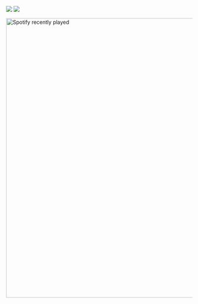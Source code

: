 ![](https://github-readme-stats.vercel.app/api?username=jaugustyn02&theme=dark&hide_border=true&include_all_commits=false&count_private=false)
![](https://github-readme-stats.vercel.app/api/top-langs/?username=jaugustyn02&theme=dark&hide_border=true&include_all_commits=false&count_private=false&layout=compact)

<!-- ![](https://github-readme-streak-stats.herokuapp.com/?user=jaugustyn02&theme=dark&hide_border=true) -->
<a href="[https://open.spotify.com/user/jaugustyn02](https://open.spotify.com/track/3sGhyYPznArDoHhJGsAD43)">
  <img width=753 src="https://spotify-recently-played-readme.vercel.app/api?user=4pfgqcz1qt88g5r3p6rddtlhk&count=1" alt="Spotify recently played"  />
</a>
